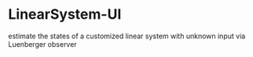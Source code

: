 # LinearSystem-UI
estimate the states of a customized linear system with unknown input via Luenberger observer
